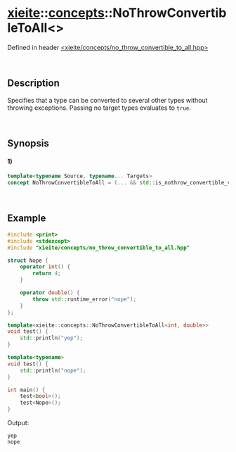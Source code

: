 # [xieite](../../xieite.md)\:\:[concepts](../../concepts.md)\:\:NoThrowConvertibleToAll\<\>
Defined in header [<xieite/concepts/no_throw_convertible_to_all.hpp>](../../../include/xieite/concepts/no_throw_convertible_to_all.hpp)

&nbsp;

## Description
Specifies that a type can be converted to several other types without throwing exceptions. Passing no target types evaluates to `true`.

&nbsp;

## Synopsis
#### 1)
```cpp
template<typename Source, typename... Targets>
concept NoThrowConvertibleToAll = (... && std::is_nothrow_convertible_v<Source, Targets>);
```

&nbsp;

## Example
```cpp
#include <print>
#include <stdexcept>
#include "xieite/concepts/no_throw_convertible_to_all.hpp"

struct Nope {
    operator int() {
        return 4;
    }

    operator double() {
        throw std::runtime_error("nope");
    }
};

template<xieite::concepts::NoThrowConvertibleToAll<int, double>>
void test() {
    std::println("yep");
}

template<typename>
void test() {
    std::println("nope");
}

int main() {
    test<bool>();
    test<Nope>();
}
```
Output:
```
yep
nope
```

